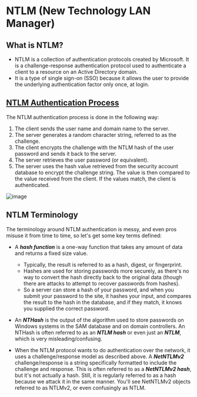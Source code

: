 # NTLM (New Technology LAN Manager)

## What is NTLM?
- NTLM is a collection of authentication protocols created by Microsoft. It is a challenge-response authentication protocol used to authenticate a client to a resource on an Active Directory domain.
- It is a type of single sign-on (SSO) because it allows the user to provide the underlying authentication factor only once, at login.

## [NTLM Authentication Process](https://www.ionos.com/digitalguide/server/know-how/ntlm-nt-lan-manager/)
The NTLM authentication process is done in the following way:
1. The client sends the user name and domain name to the server.
2. The server generates a random character string, referred to as the challenge.
3. The client encrypts the challenge with the NTLM hash of the user password and sends it back to the server.
4. The server retrieves the user password (or equivalent).
5. The server uses the hash value retrieved from the security account database to encrypt the challenge string. The value is then compared to the value received from the client. If the values match, the client is authenticated.

![image](https://github.com/GregKedrovsky/Hacking/assets/26492233/ad458006-771e-4674-b0fd-dcdc19e14e5e)

## NTLM Terminology
The terminology around NTLM authentication is messy, and even pros misuse it from time to time, so let's get some key terms defined:

- A **_hash function_** is a one-way function that takes any amount of data and returns a fixed size value.
  - Typically, the result is referred to as a hash, digest, or fingerprint.
  - Hashes are used for storing passwords more securely, as there's no way to convert the hash directly back to the original data (though there are attacks to attempt to recover passwords from hashes).
  - So a server can store a hash of your password, and when you submit your password to the site, it hashes your input, and compares the result to the hash in the database, and if they match, it knows you supplied the correct password.

- An **_NTHash_** is the output of the algorithm used to store passwords on Windows systems in the SAM database and on domain controllers. An NTHash is often referred to as an **_NTLM hash_** or even just an **_NTLM_**, which is very misleading/confusing.

- When the NTLM protocol wants to do authentication over the network, it uses a challenge/response model as described above. A **_NetNTLMv2_** challenge/response is a string specifically formatted to include the challenge and response. This is often referred to as a **_NetNTLMv2 hash_**, but it's not actually a hash. Still, it is regularly referred to as a hash because we attack it in the same manner. You'll see NetNTLMv2 objects referred to as NTLMv2, or even confusingly as NTLM.
